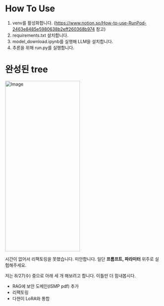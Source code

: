 # How To Use

1. venv를 활성화합니다. (https://www.notion.so/How-to-use-RunPod-2463e8485e5980638b2eff260368b974 참고)
2. requirements.txt 설치합니다.
3. model_download.ipynb를 실행해 LLM을 설치합니다.
4. 추론을 위해 run.py를 실행합니다.

# 완성된 tree
<img width="242" height="552" alt="Image" src="https://github.com/user-attachments/assets/7bea0184-c23f-4323-9c0e-c2eed20f06df" />

시간이 없어서 리팩토링을 못했습니다. 미안합니다.
일단 **프롬프트, 파라미터** 위주로 실험해주세요.

저는 8/27(수) 중으로 아래 세 개 해보려고 합니다. 이틀만 더 힘내봅시다.
- RAG에 보안 도메인(ISMP pdf) 추가
- 리팩토링
- 다현이 LoRA와 통합
